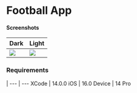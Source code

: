 # Football App

#### Screenshots

Dark | Light
--- | ---
![](./Sources/dark_mode.gif) | ![](./Sources/light_mode.gif)

### Requirements
 | 
--- | ---
XCode | 14.0.0
iOS | 16.0
Device | 14 Pro


